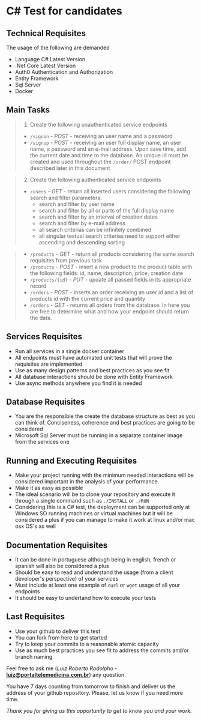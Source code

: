 # C# Test for candidates


## Technical Requisites

The usage of the following are demanded
- Language C# Latest Version
- .Net Core Latest Version
- Auth0 Authentication and Authorization
- Entity Framework
- Sql Server
- Docker


## Main Tasks

> 1. Create the following unauthenticated service endpoints
>  * `/signin` - *POST* - receiving an user name and a password
>  * `/signup` - *POST* - receiving an user full display name, an user name, a password and an e-mail address. Upon save time, add the current date and time to the database. An unique id must be created and used throughout the `/order/` POST endpoint described later in this document

> 2. Create the following authenticated service endpoints
>  * `/users` - *GET* - return all inserted users considering the following search and filter parameters:
>    * search and filter by user name
>    * search and filter by all or parts of the full display name
>    * search and filter by an interval of creation dates
>    * search and filter by e-mail address
>    * all search criterias can be infinitely combined
>    * all singular textual search criterias need to support either ascending and descending sorting

>  * `/products` - *GET* - return all products considering the same search requisites from previous task
>  * `/products` - *POST* - insert a new product to the product table with the following fields: id, name, description, price, creation date
>  * `/products/{id}` - *PUT* - update all passed fields in its appropriate record
>  * `/orders` - *POST* - inserts an order receiving an user id and a list of products id with the current price and quantity
>  * `/orders` - *GET* - returns all orders from the database. In here you are free to determine what and how your endpoint should return the data.


## Services Requisites
- Run all services in a single docker container
- All endpoints must have automated unit tests that will prove the requisites are implemented
- Use as many design patterns and best practices as you see fit
- All database interactions should be done with Entity Framework
- Use async methods anywhere you find it is needed


## Database Requisites
- You are the responsible the create the database structure as best as you can think of. Conciseness, coherence and best practices are going to be considered
- Microsoft Sql Server must be running in a separate container image from the services one


## Running and Executing Requisites
- Make your project running with the minimum needed interactions will be considered important in the analysis of your performance.
- Make it as easy as possible
- The ideal scenario will be to clone your repository and execute it through a single command such as `./INSTALL` or `./RUN`
- Considering this is a C# test, the deployment can be supported only at Windows SO running machines or virtual machines but it will be considered a plus if you can manage to make it work at linux and/or mac osx OS's as well


## Documentation Requisites
- It can be done in portuguese although being in english, french or spanish will also be considered a plus
- Should be easy to read and understand the usage (from a client developer's perspective) of your services
- Must include at least one example of `curl` or `wget` usage of all your endpoints
- It should be  easy to undertand how to execute your tests


## Last Requisites
- Use your github to deliver this test
- You can fork from here to get started
- Try to keep your commits to a reasonable atomic capacity
- Use as much best practices you see fit to address the commits and/or branch naming

Feel free to ask me (*Luiz Roberto Rodolpho* - **luiz@portaltelemedicina.com.br**) any question.

You have 7 days counting from tomorrow to finish and deliver us the address of your github repository. Please, let us know if you need more time.



*Thank you for giving us this opportunity to get to know you and your work.*
